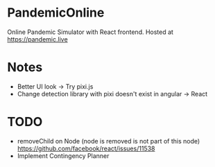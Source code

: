 # PandemicOnline

Online Pandemic Simulator with React frontend. Hosted at https://pandemic.live

# Notes

- Better UI look → Try pixi.js
- Change detection library with pixi doesn't exist in angular → React

# TODO

- removeChild on Node (node is removed is not part of this node) https://github.com/facebook/react/issues/11538
- Implement Contingency Planner
